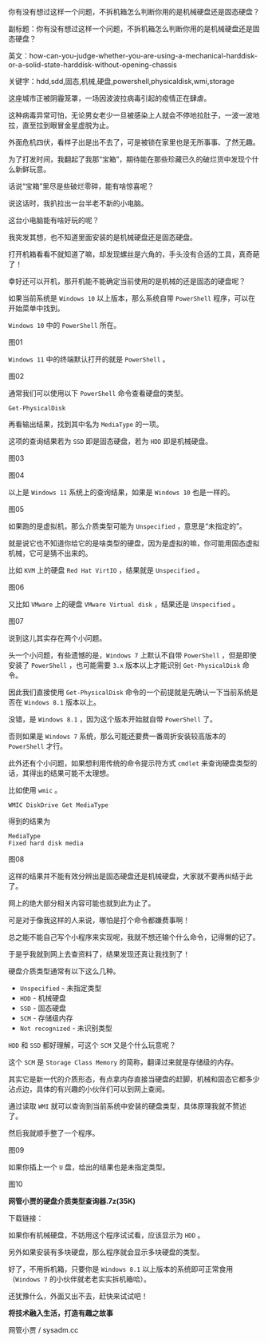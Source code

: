 你有没有想过这样一个问题，不拆机箱怎么判断你用的是机械硬盘还是固态硬盘？

副标题：你有没有想过这样一个问题，不拆机箱怎么判断你用的是机械硬盘还是固态硬盘？

英文：how-can-you-judge-whether-you-are-using-a-mechanical-harddisk-or-a-solid-state-harddisk-without-opening-chassis

关键字：hdd,sdd,固态,机械,硬盘,powershell,physicaldisk,wmi,storage



这座城市正被阴霾笼罩，一场因波波拉病毒引起的疫情正在肆虐。

这种病毒异常可怕，无论男女老少一旦被感染上人就会不停地拉肚子，一波一波地拉，直至拉到眼冒金星虚脱为止。

外面危机四伏，看样子出是出不去了，可是被锁在家里也是无所事事、了然无趣。

为了打发时间，我翻起了我那“宝箱”，期待能在那些珍藏已久的破烂货中发现个什么新鲜玩意。



话说“宝箱”里尽是些破烂零碎，能有啥惊喜呢？

说这话时，我扒拉出一台半老不新的小电脑。

这台小电脑能有啥好玩的呢？



我突发其想，也不知道里面安装的是机械硬盘还是固态硬盘。

打开机箱看看不就知道了嘛，却发现螺丝是六角的，手头没有合适的工具，真奇葩了！

幸好还可以开机，那开机能不能确定当前使用的是机械的还是固态的硬盘呢？



如果当前系统是 `Windows 10` 以上版本，那么系统自带 `PowerShell` 程序，可以在开始菜单中找到。

`Windows 10` 中的 `PowerShell` 所在。

图01



`Windows 11` 中的终端默认打开的就是 `PowerShell` 。

图02



通常我们可以使用以下 `PowerShell` 命令查看硬盘的类型。

```
Get-PhysicalDisk
```

再看输出结果，找到其中名为 `MediaType` 的一项。

这项的查询结果若为 `SSD` 即是固态硬盘，若为 `HDD` 即是机械硬盘。

图03

图04



以上是 `Windows 11` 系统上的查询结果，如果是 `Windows 10` 也是一样的。

图05



如果跑的是虚拟机，那么介质类型可能为 `Unspecified` ，意思是“未指定的”。

就是说它也不知道你给它的是啥类型的硬盘，因为是虚拟的嘛，你可能用固态虚拟机械，它可是猜不出来的。

比如 `KVM` 上的硬盘 `Red Hat VirtIO` ，结果就是 `Unspecified` 。

图06



又比如 `VMware` 上的硬盘 `VMware Virtual disk` ，结果还是 `Unspecified` 。

图07



说到这儿其实存在两个小问题。

头一个小问题，有些遗憾的是，`Windows 7` 上默认不自带 `PowerShell` ，但是即使安装了 `PowerShell` ，也可能需要 `3.x` 版本以上才能识别 `Get-PhysicalDisk` 命令。

因此我们直接使用 `Get-PhysicalDisk` 命令的一个前提就是先确认一下当前系统是否在 `Windows 8.1` 版本以上。

没错，是 `Windows 8.1` ，因为这个版本开始就自带 `PowerShell` 了。

否则如果是 `Windows 7` 系统，那么可能还要费一番周折安装较高版本的 `PowerShell` 才行。



此外还有个小问题，如果想利用传统的命令提示符方式 `cmdlet` 来查询硬盘类型的话，其得出的结果可能不太理想。

比如使用 `wmic` 。

```
WMIC DiskDrive Get MediaType
```

得到的结果为

```
MediaType
Fixed hard disk media
```

图08



这样的结果并不能有效分辨出是固态硬盘还是机械硬盘，大家就不要再纠结于此了。



网上的绝大部分相关内容可能也就到此为止了。

可是对于像我这样的人来说，哪怕是打个命令都嫌费事啊！

总之能不能自己写个小程序来实现呢，我就不想还输个什么命令，记得懒的记了。

于是乎我就到网上去查资料了，结果发现还真让我找到了！



硬盘介质类型通常有以下这么几种。

* `Unspecified` - 未指定类型
* `HDD` - 机械硬盘
* `SSD` - 固态硬盘
* `SCM` - 存储级内存
* `Not recognized` - 未识别类型



`HDD` 和 `SSD` 都好理解，可这个 `SCM` 又是个什么玩意呢？

这个 `SCM` 是 `Storage Class Memory` 的简称，翻译过来就是存储级的内存。

其实它是新一代的介质形态，有点拿内存直接当硬盘的赶脚，机械和固态它都多少沾点边，具体的有兴趣的小伙伴们可以到网上查阅。



通过读取 `WMI` 就可以查询到当前系统中安装的硬盘类型，具体原理我就不赘述了。

然后我就顺手整了一个程序。

图09



如果你插上一个 `U` 盘，给出的结果也是未指定类型。

图10





**网管小贾的硬盘介质类型查询器.7z(35K)**

下载链接：





如果你有机械硬盘，不妨用这个程序试试看，应该显示为 `HDD` 。

另外如果安装有多块硬盘，那么程序就会显示多块硬盘的类型。

好了，不用拆机箱，只要你是 `Windows 8.1` 以上版本的系统即可正常食用（`Windows 7` 的小伙伴就老老实实拆机箱哈）。

还犹豫什么，外面又出不去，赶快来试试吧！



**将技术融入生活，打造有趣之故事**

网管小贾 / sysadm.cc


